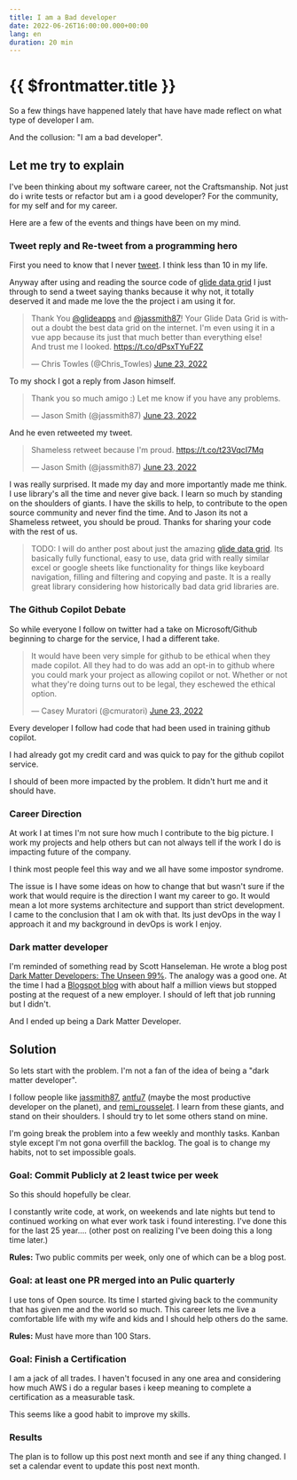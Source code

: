 ```yaml
---
title: I am a Bad developer
date: 2022-06-26T16:00:00.000+00:00
lang: en
duration: 20 min
---
```

# {{ $frontmatter.title }}

So a few things have happened lately that have have made reflect on what type of developer I am.

And the collusion: "I am a bad developer".

## Let me try to explain

I've been thinking about my software career, not the Craftsmanship. Not just do i write tests or refactor but am i a good developer? For the community, for my self and for my career.

<!-- more -->

Here are a few of the events and things have been on my mind.

### Tweet reply and Re-tweet from a programming hero

First you need to know that I never [tweet](https://twitter.com/Chris_Towles). I think less than 10 in my life.

Anyway after using and reading the source code of [glide data grid](https://github.com/glideapps/glide-data-grid) I just through to send a tweet saying thanks because it why not, it totally deserved it and made me love the the project i am using it for.
<blockquote class="twitter-tweet"><p lang="en" dir="ltr">Thank You <a href="https://twitter.com/glideapps?ref_src=twsrc%5Etfw">@glideapps</a> and <a href="https://twitter.com/jassmith87?ref_src=twsrc%5Etfw">@jassmith87</a>! Your Glide Data Grid is without a doubt the best data grid on the internet. I&#39;m even using it in a vue app because its just that much better than everything else! <br>And trust me I looked. <a href="https://t.co/dPsxTYuF2Z">https://t.co/dPsxTYuF2Z</a></p>&mdash; Chris Towles (@Chris_Towles) <a href="https://twitter.com/Chris_Towles/status/1539814088666238976?ref_src=twsrc%5Etfw">June 23, 2022</a></blockquote>

To my shock I got a reply from Jason himself.
<blockquote class="twitter-tweet"><p lang="en" dir="ltr">Thank you so much amigo :) Let me know if you have any problems.</p>&mdash; Jason Smith (@jassmith87) <a href="https://twitter.com/jassmith87/status/1539816474054840320?ref_src=twsrc%5Etfw">June 23, 2022</a></blockquote>

And he even retweeted my tweet.

<blockquote class="twitter-tweet"><p lang="en" dir="ltr">Shameless retweet because I&#39;m proud. <a href="https://t.co/t23VqcI7Mq">https://t.co/t23VqcI7Mq</a></p>&mdash; Jason Smith (@jassmith87) <a href="https://twitter.com/jassmith87/status/1539816533261619200?ref_src=twsrc%5Etfw">June 23, 2022</a></blockquote>

I was really surprised. It made my day and more importantly made me think. I use library's all the time and never give back. I learn so much by standing on the shoulders of giants. I have the skills to help, to contribute to the open source community and never find the time. And to Jason its not a Shameless retweet, you should be proud. Thanks for sharing your code with the rest of us.

> TODO: I will do anther post about just the amazing [glide data grid](https://github.com/glideapps/glide-data-grid). Its basically fully functional, easy to use, data grid with really similar excel or google sheets like functionality for things like keyboard navigation, filling and filtering and copying and paste. It is a really great library considering how historically bad data grid libraries are.

### The Github Copilot Debate

So while everyone I follow on twitter had a take on Microsoft/Github beginning to charge for the service, I had a different take.

<blockquote class="twitter-tweet"><p lang="en" dir="ltr">It would have been very simple for github to be ethical when they made copilot. All they had to do was add an opt-in to github where you could mark your project as allowing copilot or not. Whether or not what they&#39;re doing turns out to be legal, they eschewed the ethical option.</p>&mdash; Casey Muratori (@cmuratori) <a href="https://twitter.com/cmuratori/status/1540078652246749184?ref_src=twsrc%5Etfw">June 23, 2022</a></blockquote>

Every developer I follow had code that had been used in training github copilot.

I had already got my credit card and was quick to pay for the github copilot service.

I should of been more impacted by the problem. It didn't hurt me and it should have.

### Career Direction

At work I at times I'm not sure how much I contribute to the big picture. I work my projects and help others but can not always tell if the work I do is impacting future of the company.

I think most people feel this way and we all have some impostor syndrome.

The issue is I have some ideas on how to change that but wasn't sure if the work that would require is the direction I want my career to go. It would mean a lot more systems architecture and support than strict development. I came to the conclusion that I am ok with that. Its just devOps in the way I approach it and my background in devOps is work I enjoy.

### Dark matter developer

I'm reminded of something read by Scott Hanseleman. He wrote a blog post [Dark Matter Developers: The Unseen 99%](https://www.hanselman.com/blog/dark-matter-developers-the-unseen-99).  The analogy was a good one. At the time I had a [Blogspot blog](https://christowles.blogspot.com/) with about half a million views but stopped posting at the request of a new employer.  I should of left that job running but I didn't.

And I ended up being a Dark Matter Developer.

## Solution

So lets start with the problem. I'm not a fan of the idea of being a "dark matter developer".

I follow people like [jassmith87](https://twitter.com/jassmith87), [antfu7](https://twitter.com/antfu7) (maybe the most productive developer on the planet), and [remi_rousselet](https://twitter.com/remi_rousselet). I learn from these giants, and  stand on their shoulders. I should try to let some others stand on mine.

I'm going break the problem into a few weekly and monthly tasks. Kanban style except I'm not gona overfill the backlog. The goal is to change my habits, not to set impossible goals.

### Goal: Commit Publicly at 2 least twice per week

So this should hopefully be clear.

I constantly write code, at work, on weekends and late nights but tend to continued working on what ever work task i found interesting. I've done this for the last 25 year.... (other post on realizing I've been doing this a long time later.)

**Rules:** Two public commits per week, only one of which can be a blog post.

### Goal: at least one PR merged into an Pulic quarterly

I use tons of Open source. Its time I started giving back to the community that has given me and the world so much. This career lets me live a comfortable life with my wife and kids and I should help others do the same.

**Rules:** Must have more than 100 Stars.

### Goal: Finish a Certification

I am a jack of all trades. I haven't focused in any one area and considering how much AWS i do a regular bases i keep meaning to complete a certification as a measurable task.

This seems like a good habit to improve my skills.

### Results

The plan is to follow up this post next month and see if any thing changed. I set a calendar event to update this post next month.
